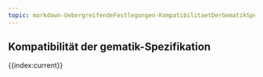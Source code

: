 ```yaml
---
topic: markdown-UebergreifendeFestlegungen-KompatibilitaetDerGematikSpezifikation
---
```

## Kompatibilität der gematik-Spezifikation

{{index:current}}